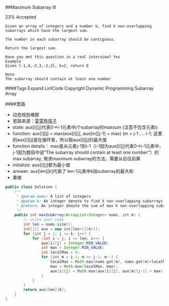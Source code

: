 ##Maximum Subarray III

23% Accepted

	Given an array of integers and a number k, find k non-overlapping subarrays which have the largest sum.

	The number in each subarray should be contiguous.

	Return the largest sum.

	Have you met this question in a real interview? Yes
	Example
	Given [-1,4,-2,3,-2,3], k=2, return 8

	Note
	The subarray should contain at least one number

####Tags Expand
LintCode Copyright Dynamic Programming Subarray Array


####思路
- 动态规划难题
- 思路来源：[雯雯熊孩子](http://blog.csdn.net/nicaishibiantai/article/details/44585383)
- state: aux[i][j]代表0->i-1元素中j个subarray的maxsum  (注意不包含元素i)
- function: aux[i][j] = max(aux[i][j], aux[m][j-1] + max) (m = j-1 .... i-1;  这里的aux[i][j]是在循环里，所以取aux[i][j]的最大值
- function details： max是从元素j-1到i-1（i-1因为aux[i][j]代表0->i-1元素中，j-1因为题目中说“The subarray should contain at least one number”）的max subarray, 用求maximum subarray的方法，需要从后往前算
- initialize: aux[i][j]都为最小值
- answer: aux[len][k]代表了 len-1元素中k段subarray的最大和
- 重做


```java
public class Solution {
    /**
     * @param nums: A list of integers
     * @param k: An integer denote to find k non-overlapping subarrays
     * @return: An integer denote the sum of max k non-overlapping subarrays
     */
    public int maxSubArray(ArrayList<Integer> nums, int k) {
        // write your code
        int len = nums.size();
        int[][] aux = new int[len+1][k+1];
        for (int j = 1; j <= k; j++) {
            for (int i = j; i <= len; i++) {
                aux[i][j] = Integer.MIN_VALUE;
                int max = Integer.MIN_VALUE;
                int localMax = 0;
                for (int m = i-1; m >= j-1; m--) {
                    localMax = Math.max(nums.get(m), nums.get(m)+localMax);
                    max = Math.max(localMax, max);
                    aux[i][j] = Math.max(aux[i][j], aux[m][j-1] + max);
                }
            }
        }
        return aux[len][k];
    }
}


```
